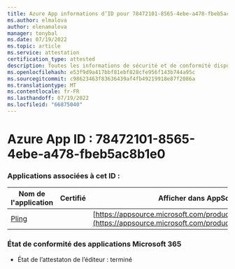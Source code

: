```yaml
---
title: Azure App informations d’ID pour 78472101-8565-4ebe-a478-fbeb5ac8b1e0
ms.author: elmalova
author: elenamalova
manager: tonybal
ms.date: 07/19/2022
ms.topic: article
ms.service: attestation
certification_type: attested
description: Toutes les informations de sécurité et de conformité disponibles pour le 78472101-8565-4ebe-a478-fbeb5ac8b1e0.
ms.openlocfilehash: e53f9d9a417bbf81ebf828cfe956f143b744a95c
ms.sourcegitcommit: c98623463f83636439af4fb49219918e87f2086a
ms.translationtype: MT
ms.contentlocale: fr-FR
ms.lasthandoff: 07/19/2022
ms.locfileid: "66875040"
---
```

# <a name="azure-app-id-78472101-8565-4ebe-a478-fbeb5ac8b1e0"></a>Azure App ID : 78472101-8565-4ebe-a478-fbeb5ac8b1e0


### <a name="apps-associated-with-this-id"></a>Applications associées à cet ID :
| **Nom de l'application** | **Certifié** | **Afficher dans AppSource** |
|--------------|---------------|-----------------------|
| [Pling](../forward/WA200004294.md) |  | [https://appsource.microsoft.com/product/office/WA200004294](https://appsource.microsoft.com/product/office/WA200004294) |

### <a name="microsoft-365-app-compliance-status"></a>État de conformité des applications Microsoft 365
- État de l’attestaton de l’éditeur : terminé
